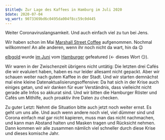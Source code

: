 ```yaml
---
$title@: Zur Lage des Kaffees in Hamburg im Juli 2020
$date: 2020-07-04
vg_wort: 9073369bd6c0495da004f8cc59c0d445
---
```


Weiter Coronaviruslangsamkeit. Und auch einfach viel zu tun bei Jens.

Wir haben schon im Mai [Marshall Street Coffee]([url('/content/cafes/marshall-street.md')]) aufgenommen. Nochmal willkommen! An alle anderen, wenn ihr noch nicht da wart, hin da 😉

[elbgold]([url('/content/cafes/elbgold.md')]) wurde [im Juni](https://www.facebook.com/elbgold/posts/10156851270401090) vom [Hamburger](https://www.derhamburger.info/) gefeatured (← dieses Wort 😏).

Wir waren in der Zwischenzeit übrigens nicht untätig: Die letzten drei Cafés die wir evaluiert haben, haben es nur leider allesamt nicht gepackt. Aber wir schauen weiter nach gutem Kaffee in der Stadt. Und wir starten demnächst mal eine kleine Daten&shy;aktualisierungs&shy;offensive: Da hat sich in der Krise auch einiges getan, und wir danken für euer Verständnis, dass vielleicht nicht gerade alle Infos so akkurat sind. Und wir bitten die Hamburger Röster und Cafés um Mithilfe, auch proaktiv ihre Daten zu checken.

Zu guter Letzt: Nehmt die Situation bitte auch jetzt noch weiter ernst. Es geht um uns alle. Und auch wenn andere noch viel, viel dümmer sind und Corona einfach mal gar nicht kapieren, muss man das nicht nachmachen, und kann man Abstand halten und Masken tragen und Rücksicht nehmen. Dann kommen wir alle zusammen nämlich viel schneller durch diese Krise und dieses komische Jahr.